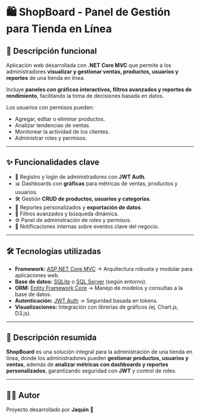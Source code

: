 # 🛍️ ShopBoard - Panel de Gestión para Tienda en Línea

## 📌 Descripción funcional
Aplicación web desarrollada con **.NET Core MVC** que permite a los administradores **visualizar y gestionar ventas, productos, usuarios y reportes** de una tienda en línea.  

Incluye **paneles con gráficos interactivos, filtros avanzados y reportes de rendimiento**, facilitando la toma de decisiones basada en datos.  

Los usuarios con permisos pueden:
- Agregar, editar o eliminar productos.  
- Analizar tendencias de ventas.  
- Monitorear la actividad de los clientes.  
- Administrar roles y permisos.  

---

## ✨ Funcionalidades clave
- 🔐 Registro y login de administradores con **JWT Auth**.  
- 📊 Dashboards con **gráficas** para métricas de ventas, productos y usuarios.  
- 🛠️ Gestión **CRUD de productos, usuarios y categorías**.  
- 📑 Reportes personalizados y **exportación de datos**.  
- 🔎 Filtros avanzados y búsqueda dinámica.  
- ⚙️ Panel de administración de roles y permisos.  
- 🔔 Notificaciones internas sobre eventos clave del negocio.  

---

## 🛠️ Tecnologías utilizadas
- **Framework:** [ASP.NET Core MVC](https://learn.microsoft.com/es-es/aspnet/core/mvc) → Arquitectura robusta y modular para aplicaciones web.  
- **Base de datos:** [SQLite](https://www.sqlite.org/) o [SQL Server](https://www.microsoft.com/sql-server) (según entorno).  
- **ORM:** [Entity Framework Core](https://learn.microsoft.com/es-es/ef/core/) → Manejo de modelos y consultas a la base de datos.  
- **Autenticación:** [JWT Auth](https://jwt.io/) → Seguridad basada en tokens.  
- **Visualizaciones:** Integración con librerías de gráficos (ej. Chart.js, D3.js).  

---

## 📌 Descripción resumida
**ShopBoard** es una solución integral para la administración de una tienda en línea, donde los administradores pueden **gestionar productos, usuarios y ventas**, además de **analizar métricas con dashboards y reportes personalizados**, garantizando seguridad con **JWT** y control de roles.  

---

## 👨‍💻 Autor
Proyecto desarrollado por **Jaquin** 🚀  
